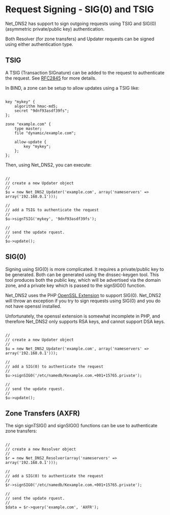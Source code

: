 # Request Signing - SIG(0) and TSIG #

Net\_DNS2 has support to sign outgoing requests using TSIG and SIG(0) (asymmetric private/public key) authentication.

Both Resolver (for zone transfers) and Updater requests can be signed using either authentication type.

## TSIG ##

A TSIG (Transaction SIGnature) can be added to the request to authenticate the request. See [RFC2845](http://tools.ietf.org/html/rfc2845) for more details.

In BIND, a zone can be setup to allow updates using a TSIG like:

```

key "mykey" {
    algorithm hmac-md5;
    secret "9dnf93asdf39fs";
};

zone "example.com" {
    type master;
    file "dynamic/example.com";

    allow-update {
        key "mykey";
    };
};

```

Then, using Net\_DNS2, you can execute:

```

//
// create a new Updater object
//
$u = new Net_DNS2_Updater('example.com', array('nameservers' => array('192.168.0.1')));

//
// add a TSIG to authenticate the request
//
$u->signTSIG('mykey', '9dnf93asdf39fs');

//
// send the update rquest.
//
$u->update();

```

## SIG(0) ##

Signing using SIG(0) is more complicated. It requires a private/public key to be generated. Both can be generated using the dnssec-keygen tool. This tool produces both the public key, which will be advertised via the domain zone, and a private key which is passed to the signSIG0() function.

Net\_DNS2 uses the PHP [OpenSSL Extension](http://ca2.php.net/manual/en/book.openssl.php) to support SIG(0). Net\_DNS2 will throw an exception if you try to sign requests using SIG(0) and you do not have openssl installed.

Unfortunately, the openssl extension is somewhat incomplete in PHP, and therefore Net\_DNS2 only supports RSA keys, and cannot support DSA keys.

```

//
// create a new Updater object
//
$u = new Net_DNS2_Updater('example.com', array('nameservers' => array('192.168.0.1')));

//
// add a SIG(0) to authenticate the request
//
$u->signSIG0('/etc/namedb/Kexample.com.+001+15765.private');

//
// send the update rquest.
//
$u->update();

```

## Zone Transfers (AXFR) ##

The sign signTSIG() and signSIG0() functions can be use to authenticate zone transfers:

```

//
// create a new Resolver object
//
$r = new Net_DNS2_Resolver(array('nameservers' => array('192.168.0.1')));

//
// add a SIG(0) to authenticate the request
//
$r->signSIG0('/etc/namedb/Kexample.com.+001+15765.private');

//
// send the update rquest.
//
$data = $r->query('example.com', 'AXFR');

```